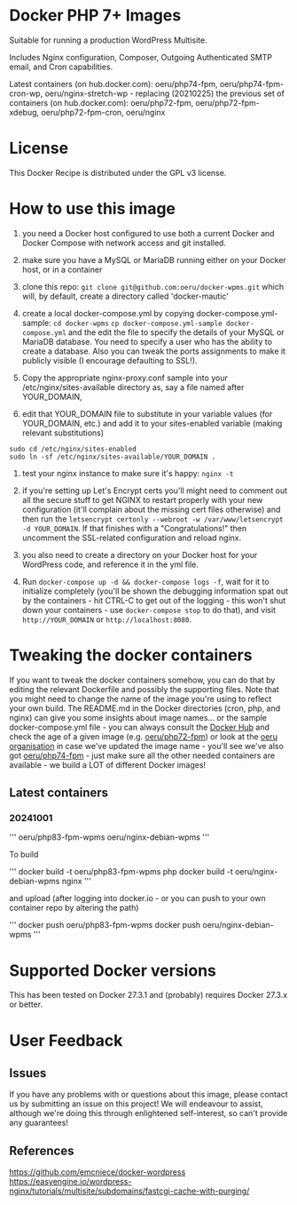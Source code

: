 Docker PHP 7+ Images
====================

Suitable for running a production WordPress Multisite. 

Includes Nginx configuration, Composer, Outgoing Authenticated SMTP email, and Cron capabilities.

Latest containers (on hub.docker.com): oeru/php74-fpm, oeru/php74-fpm-cron-wp, oeru/nginx-stretch-wp - replacing (20210225) the previous set of containers (on hub.docker.com): oeru/php72-fpm, oeru/php72-fpm-xdebug, oeru/php72-fpm-cron, oeru/nginx

# License

This Docker Recipe is distributed under the GPL v3 license.

# How to use this image

1. you need a Docker host configured to use both a current Docker and Docker Compose with network access and git installed.  

1. make sure you have a MySQL or MariaDB running either on your Docker host, or in a container

1. clone this repo:
`git clone git@github.com:oeru/docker-wpms.git`
which will, by default, create a directory called 'docker-mautic'

1. create a local docker-compose.yml by copying docker-compose.yml-sample:
`cd docker-wpms`
`cp docker-compose.yml-sample docker-compose.yml`
and the edit the file to specify the details of your MySQL or MariaDB database. You need to specify a user who has the ability to create a database. Also you can tweak the ports assignments to make it publicly visible (I encourage defaulting to SSL!).

1. Copy the appropriate nginx-proxy.conf sample into your /etc/nginx/sites-available directory as, say a file named after YOUR_DOMAIN,

1. edit that YOUR_DOMAIN file to substitute in your variable values (for YOUR_DOMAIN, etc.) and add it to your sites-enabled variable (making relevant substitutions)
```
sudo cd /etc/nginx/sites-enabled
sudo ln -sf /etc/nginx/sites-available/YOUR_DOMAIN .
```

1. test your nginx instance to make sure it's happy: `nginx -t`

1. if you're setting up Let's Encrypt certs you'll might need to comment out all the secure stuff to get NGINX to restart properly with your new configuration (it'll complain about the missing cert files otherwise) and then run the `letsencrypt certonly --webroot -w /var/www/letsencrypt -d YOUR_DOMAIN`. If that finishes with a "Congratulations!" then uncomment the SSL-related configuration and reload nginx.

1. you also need to create a directory on your Docker host for your WordPress code, and reference it in the yml file.

1. Run `docker-compose up -d && docker-compose logs -f`, wait for it to initialize completely (you'll be shown the debugging information spat out by the containers - hit CTRL-C to get out of the logging - this won't shut down your containers - use `docker-compose stop` to do that), and visit `http://YOUR_DOMAIN` or `http://localhost:8080`.

# Tweaking the docker containers

If you want to tweak the docker containers somehow, you can do that by editing the relevant Dockerfile and possibly the supporting files. Note that you might need to change the name of the image you're using to reflect your own build. The README.md in the Docker directories (cron, php, and nginx) can give you some insights about image names... or the sample docker-compose.yml file - you can always consult the [Docker Hub](https://hub.doocker.com) and check the age of a given image (e.g. [oeru/php72-fpm](https://hub.docker.com/repository/docker/oeru/php72-fpm))  or look at the [oeru organisation](https://hub.docker.com/orgs/oeru) in case we've updated the image name - you'll see we've also got [oeru/php74-fpm](https://hub.docker.com/repository/docker/oeru/php74-fpm) - just make sure all the other needed containers are available - we build a LOT of different Docker images! 

## Latest containers

### 20241001

'''
oeru/php83-fpm-wpms
oeru/nginx-debian-wpms
'''

To build

'''
docker build -t oeru/php83-fpm-wpms php
docker build -t oeru/nginx-debian-wpms nginx
'''

and upload (after logging into docker.io - or you can push to your own container repo by altering the path)

'''
docker push oeru/php83-fpm-wpms
docker push oeru/nginx-debian-wpms
'''


# Supported Docker versions

This has been tested on Docker 27.3.1 and (probably) requires Docker 27.3.x or better.

# User Feedback


## Issues

If you have any problems with or questions about this image, please contact us by submitting an issue on this project! We will endeavour to assist, although we're doing this through enlightened self-interest, so can't provide any guarantees!

## References
https://github.com/emcniece/docker-wordpress
https://easyengine.io/wordpress-nginx/tutorials/multisite/subdomains/fastcgi-cache-with-purging/
